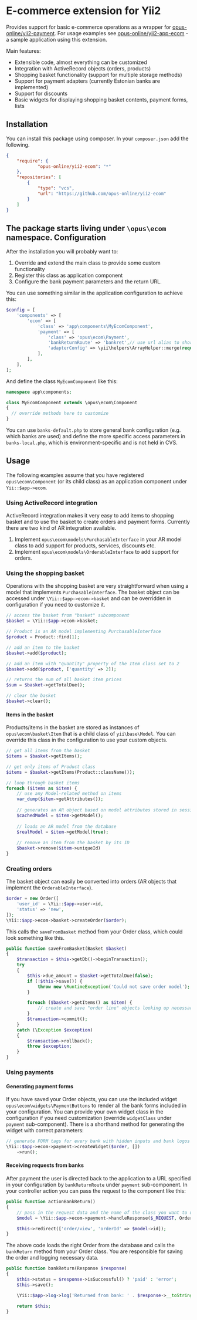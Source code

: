 E-commerce extension for Yii2
=========
Provides support for basic e-commerce operations as a wrapper for [opus-online/yii2-payment](https://github.com/opus-online/yii2-payment). 
For usage examples see [opus-online/yii2-app-ecom](https://github.com/opus-online/yii2-app-ecom) - a sample application using this extension. 

Main features:
- Extensible code, almost everything can be customized
- Integration with ActiveRecord objects (orders, products)
- Shopping basket functionality (support for multiple storage methods)
- Support for payment adapters (currently Estonian banks are implemented)
- Support for discounts
- Basic widgets for displaying shopping basket contents, payment forms, lists

Installation
------------
You can install this package using composer. In your `composer.json` add the following. 
```json
{
	"require": {
			"opus-online/yii2-ecom": "*"
	},
	"repositories": [
		{
			"type": "vcs",
			"url": "https://github.com/opus-online/yii2-ecom"
		}
	]
}
```
The package starts living under `\opus\ecom` namespace.
Configuration
-------------
After the installation you  will probably want to:

1. Override and extend the main class to provide some custom functionality
2. Register this class as application component
3. Configure the bank payment parameters and the return URL. 

You can use something similar in the application configuration to achieve this:
```php
$config = [
	'components' => [
        'ecom' => [
            'class' => 'app\components\MyEcomComponent',
            'payment' => [
                'class' => 'opus\ecom\Payment',
                'bankReturnRoute' => 'bankret',// use url alias to shorten the return url
                'adapterConfig' => \yii\helpers\ArrayHelper::merge(require 'banks-default.php', require 'banks-local.php')
            ],
        ],
	],
];
```
And define the class `MyEcomComponent` like this:
```php
namespace app\components;

class MyEcomComponent extends \opus\ecom\Component
{
  // override methods here to customize
}

```
You can use `banks-default.php` to store general bank configuration (e.g. which banks are used) and define the more specific access parameters in `banks-local.php`, which is environment-specific and is not held in CVS. 

Usage
--------------
The following examples assume that you have registered `opus\ecom\Component` (or its child class) as an application component under `Yii::$app->ecom`.

### Using ActiveRecord integration
ActiveRecord integration makes it very easy to add items to shopping basket and to use the basket to create orders and payment forms. Currently there are two kind of AR integration available.

1. Implement `opus\ecom\models\PurchasableInterface` in your AR model class to add support for products, services, discounts etc. 
2. Implement `opus\ecom\models\OrderableInterface` to add support for orders.



### Using the shopping basket
Operations with the shopping basket are very straightforward when using a model that implements `PurchasableInterface`. The basket object can be accessed under `\Yii::$app->ecom->basket` and can be overridden in configuration if you need to customize it. 
```php
// access the basket from "basket" subcomponent
$basket = \Yii::$app->ecom->basket;

// Product is an AR model implementing PurchasableInterface
$product = Product::find(1);

// add an item to the basket
$basket->add($product);

// add an item with "quantity" property of the Item class set to 2
$basket->add($product, ['quantity' => 2]);

// returns the sum of all basket item prices
$sum = $basket->getTotalDue();

// clear the basket
$basket->clear();
```

#### Items in the basket
Products/items in the basket are stored as instances of `opus\ecom\basket\Item` that is a child class of `yii\base\Model`. You can override this class in the configuration to use your custom objects. 

```php
// get all items from the basket
$items = $basket->getItems();

// get only items of Product class
$items = $basket->getItems(Product::className());

// loop through basket items
foreach ($items as $item) {
	// use any Model-related method on items
	var_dump($item->getAttributes());
	
	// generates an AR object based on model attributes stored in session
	$cachedModel = $item->getModel();
	
	// loads an AR model from the database
	$realModel = $item->getModel(true);
	
	// remove an item from the basket by its ID
	$basket->remove($item->uniqueId)
}
```

### Creating orders
The basket object can easily be converted into orders (AR objects that implement the `OrderableInterface`).
```php
$order = new Order([
	'user_id' = \Yii::$app->user->id,
	'status' => 'new',
]);
\Yii::$app->ecom->basket->createOrder($order);
```
This calls the `saveFromBasket` method from your Order class, which could look something like this.
```php
public function saveFromBasket(Basket $basket)
{
    $transaction = $this->getDb()->beginTransaction();
    try
    {
        $this->due_amount = $basket->getTotalDue(false);
        if (!$this->save()) {
            throw new \RuntimeException('Could not save order model');
        }

        foreach ($basket->getItems() as $item) {
            // create and save "order line" objects looking up necessary attributes from $item
        }
        $transaction->commit();
    }
    catch (\Exception $exception)
    {
        $transaction->rollback();
        throw $exception;
    }
}
```


### Using payments
#### Generating payment forms
If you have saved your Order objects, you can use the included widget `opus\ecom\widgets\PaymentButtons` to render all the bank forms included in your configuration. You can provide your own widget class in the configuration if you need customization (override `widgetClass` under `payment` sub-component). There is a shorthand method for generating the widget with correct parameters:
```php
// generate FORM tags for every bank with hidden inputs and bank logos as submit images
\Yii::$app->ecom->payment->createWidget($order, [])
	->run();
```
#### Receiving requests from banks
After payment the user is directed back to the application to a URL specified in your configuration by `bankReturnRoute` under `payment` sub-component. In your controller action you can pass the request to the component like this:
```php
public function actionBankReturn()
{
	// pass in the request data and the name of the class you want to use as order object
	$model = \Yii::$app->ecom->payment->handleResponse($_REQUEST, Order::className());

	$this->redirect(['order/view', 'orderId' => $model->id]);
}
```
The above code loads the right Order from the database and calls the `bankReturn` method from your Order class. You are responsible for saving the order and logging necessary data. 
```php
public function bankReturn(Response $response)
{
    $this->status = $response->isSuccessful() ? 'paid' : 'error';
    $this->save();

    \Yii::$app->log->log('Returned from bank: ' . $response->__toString(), Logger::LEVEL_INFO);

    return $this;
}
```

